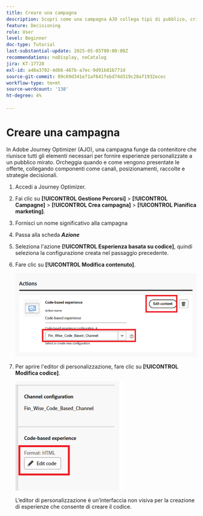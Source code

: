 ```yaml
---
title: Creare una campagna
description: Scopri come una campagna AJO collega tipi di pubblico, criteri decisionali e canali per distribuire offerte personalizzate al momento giusto tra i punti di contatto dei clienti.
feature: Decisioning
role: User
level: Beginner
doc-type: Tutorial
last-substantial-update: 2025-05-05T00:00:00Z
recommendations: noDisplay, noCatalog
jira: KT-17728
exl-id: a48a3702-4d66-467b-a7ec-9d91b81b771d
source-git-commit: 09c69d341e71af641febd74d319c28af1932ecec
workflow-type: tm+mt
source-wordcount: '138'
ht-degree: 4%

---
```


# Creare una campagna

In Adobe Journey Optimizer (AJO), una campagna funge da contenitore che riunisce tutti gli elementi necessari per fornire esperienze personalizzate a un pubblico mirato. Orcheggia quando e come vengono presentate le offerte, collegando componenti come canali, posizionamenti, raccolte e strategie decisionali.

1. Accedi a Journey Optimizer.
1. Fai clic su **[!UICONTROL Gestione Percorsi]** > **[!UICONTROL Campagne]** > **[!UICONTROL Crea campagna]** > **[!UICONTROL Pianifica marketing]**.
1. Fornisci un nome significativo alla campagna
1. Passa alla scheda _**Azione**_
1. Seleziona l&#39;azione **[!UICONTROL Esperienza basata su codice]**, quindi seleziona la configurazione creata nel passaggio precedente.
1. Fare clic su **[!UICONTROL Modifica contenuto]**.

   ![crea-campagna](assets/create-campaign.png)

1. Per aprire l&#39;editor di personalizzazione, fare clic su **[!UICONTROL Modifica codice]**.

   ![modifica-cbe_html](assets/edit_code_based_exp_html.png)

   L’editor di personalizzazione è un’interfaccia non visiva per la creazione di esperienze che consente di creare il codice.
